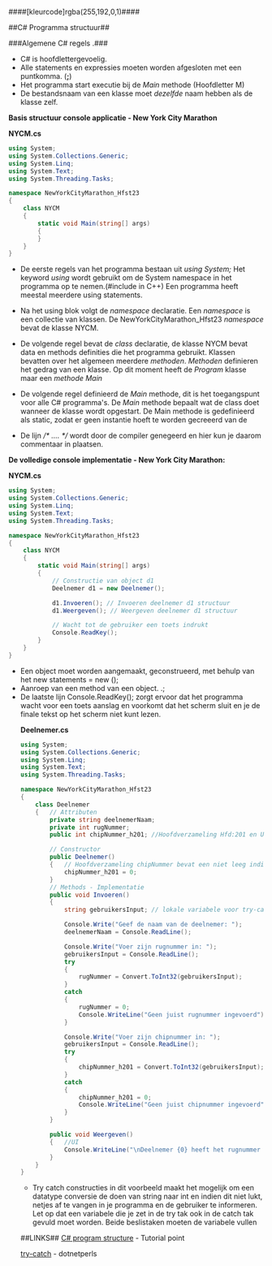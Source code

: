 ####[kleurcode]rgba(255,192,0,1)####

##C# Programma structuur##

###Algemene C# regels .###

* C# is hoofdlettergevoelig.
* Alle statements en expressies moeten worden afgesloten met een puntkomma. (**;**)
* Het programma start executie bij de *Main* methode  (Hoofdletter M)
* De bestandsnaam van een klasse moet *dezelfde* naam hebben als de klasse zelf.

**Basis structuur console applicatie - New York City Marathon**

**NYCM.cs**

```C#
using System;
using System.Collections.Generic;
using System.Linq;
using System.Text;
using System.Threading.Tasks;

namespace NewYorkCityMarathon_Hfst23
{
    class NYCM
    {
        static void Main(string[] args)
        {
        }
    }
}
```

* De eerste regels van het programma bestaan uit *using System;* 
  Het keyword *using* wordt gebruikt om de System namespace in het programma op te nemen.(#include in C++) Een programma heeft meestal meerdere using statements.

* Na het using blok volgt de *namespace* declaratie. Een *namespace* is een collectie van klassen. De NewYorkCityMarathon_Hfst23 *namespace* bevat de klasse NYCM.

* De volgende regel bevat de *class* declaratie, de klasse NYCM bevat data en methods definities die het programma gebruikt. Klassen bevatten over het algemeen meerdere *methoden*. *Methoden* definieren het gedrag van een klasse. Op dit moment heeft de *Program* klasse maar een *methode* *Main*

* De volgende regel definieerd de *Main* methode, dit is het toegangspunt voor alle C# programma's. De *Main* methode bepaalt wat de class doet wanneer de klasse wordt opgestart. De Main methode is gedefinieerd als static, zodat er geen instantie hoeft te worden gecreeerd van de 

* De lijn */\* .... \*/* wordt door de compiler genegeerd en hier kun je daarom commentaar in plaatsen.




**De volledige console implementatie - New York City Marathon:**

**NYCM.cs**
```C#
using System;
using System.Collections.Generic;
using System.Linq;
using System.Text;
using System.Threading.Tasks;

namespace NewYorkCityMarathon_Hfst23
{
    class NYCM
    {
        static void Main(string[] args)
        {
            // Constructie van object d1
            Deelnemer d1 = new Deelnemer();

            d1.Invoeren(); // Invoeren deelnemer d1 structuur
            d1.Weergeven(); // Weergeven deelnemer d1 structuur 

            // Wacht tot de gebruiker een toets indrukt
            Console.ReadKey(); 
        }
    }
}
```
- Een object moet worden aangemaakt, geconstrueerd, met behulp van het new statements
  <Klasse naam> <object naam> = new <Klasse constructor>();
- Aanroep van een method van een object.
  <object naam>.<methode naam>;
- De laatste lijn Console.ReadKey(); zorgt ervoor dat het programma wacht voor een toets aanslag en voorkomt dat het scherm sluit en je de finale tekst op het scherm niet kunt lezen.

**Deelnemer.cs**

```C#
using System;
using System.Collections.Generic;
using System.Linq;
using System.Text;
using System.Threading.Tasks;

namespace NewYorkCityMarathon_Hfst23
{
    class Deelnemer
    {	// Attributen
        private string deelnemerNaam;
        private int rugNummer;
        public int chipNummer_h201; //Hoofdverzameling Hfd:201 en Uniciteit 

        // Constructor
        public Deelnemer()
        {	// Hoofdverzameling chipNummer bevat een niet leeg indicatie
            chipNummer_h201 = 0;
        }
        // Methods - Implementatie
        public void Invoeren()
        {   
            string gebruikersInput; // lokale variabele voor try-catch

            Console.Write("Geef de naam van de deelnemer: ");
            deelnemerNaam = Console.ReadLine();

            Console.Write("Voer zijn rugnummer in: ");
            gebruikersInput = Console.ReadLine();
            try
            {
                rugNummer = Convert.ToInt32(gebruikersInput);
            }
            catch
            {
                rugNummer = 0;
                Console.WriteLine("Geen juist rugnummer ingevoerd");
            }

            Console.Write("Voer zijn chipnummer in: ");
            gebruikersInput = Console.ReadLine();
            try
            {
                chipNummer_h201 = Convert.ToInt32(gebruikersInput);
            }
            catch
            {
                chipNummer_h201 = 0;
                Console.WriteLine("Geen juist chipnummer ingevoerd");
            }
        }

        public void Weergeven()
        {   //UI
            Console.WriteLine("\nDeelnemer {0} heeft het rugnummer {1} en het chipnummer {2}", deelnemerNaam, rugNummer, chipNummer_h201);
        }
    }
}
```

- Try catch constructies in dit voorbeeld maakt het mogelijk om een datatype conversie de doen van string naar int en indien dit niet lukt, netjes af te vangen in je programma en de gebruiker te informeren. Let op dat een variabele die je zet in de try tak ook in de catch tak gevuld moet worden. Beide beslistaken moeten de variabele vullen




##LINKS##
[C# program structure](https://www.tutorialspoint.com/csharp/csharp_program_structure.htm) - Tutorial point

[try-catch](https://www.dotnetperls.com/catch) - dotnetperls